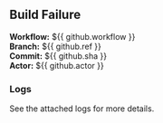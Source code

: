 ## Build Failure

**Workflow:** ${{ github.workflow }}  
**Branch:** ${{ github.ref }}  
**Commit:** ${{ github.sha }}  
**Actor:** ${{ github.actor }}  

### Logs
See the attached logs for more details.

